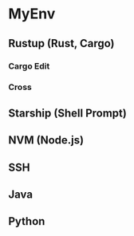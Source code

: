 # MyEnv

## Rustup (Rust, Cargo)

### Cargo Edit

### Cross

## Starship (Shell Prompt)

## NVM (Node.js)

## SSH

## Java

## Python
